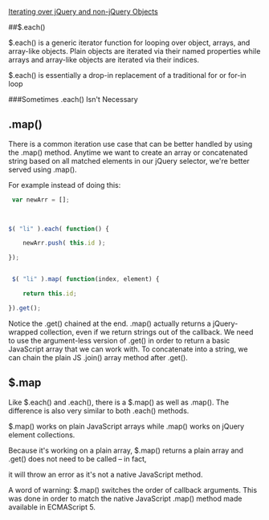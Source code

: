 ﻿[Iterating over jQuery and non-jQuery Objects](http://learn.jquery.com/using-jquery-core/iterating/)

##$.each()

$.each() is a generic iterator function for looping over object, arrays, and array-like objects. 
Plain objects are iterated via their named properties while arrays and array-like objects are iterated via their indices.

$.each() is essentially a drop-in replacement of a traditional for or for-in loop


###Sometimes .each() Isn't Necessary


## .map()

There is a common iteration use case that can be better handled by using the .map() method.
 Anytime we want to create an array or concatenated string based on all matched elements in our jQuery selector, 
we're better served using .map().

For example instead of doing this:


```js
 var newArr = [];

 

$( "li" ).each( function() {

    newArr.push( this.id );

});


 $( "li" ).map( function(index, element) {

    return this.id;

}).get();

```
 

Notice the .get() chained at the end. .map() actually returns a jQuery-wrapped collection, 
even if we return strings out of the callback. We need to use the argument-less version of .get() 
in order to return a basic JavaScript array that we can work with. To concatenate into a string, 
we can chain the plain JS .join() array method after .get().

## $.map

Like $.each() and .each(), there is a $.map() as well as .map(). The difference is also very similar to both .each() methods. 

$.map() works on plain JavaScript arrays while .map() works on jQuery element collections.

 Because it's working on a plain array, $.map() returns a plain array and .get() does not need to be called – in fact, 

it will throw an error as it's not a native JavaScript method.

A word of warning: $.map() switches the order of callback arguments. This was done in order to match the native JavaScript 
.map() method made available in ECMAScript 5.


